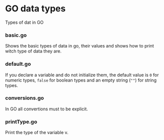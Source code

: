 # GO data types

Types of dat in GO

### basic.go

Shows the basic types of data in go, their values and shows how to print witch type of data they are.

### default.go

If you declare a variable and do not initialize them, the default value is `0` for numeric types, `false` for boolean types and an empty string (`""`) for string types.

### conversions.go

In GO all convertions must to be explicit.

### printType.go

Print the type of the variable v.

